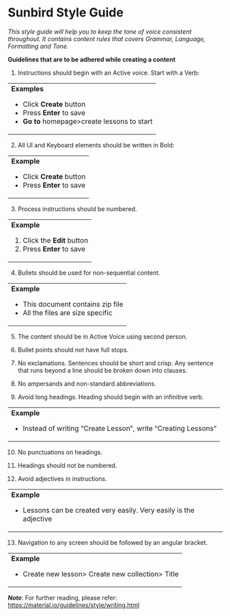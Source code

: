 # Sunbird Style Guide

*This style guide will help you to keep the tone of voice consistent throughout. It contains content rules that covers Grammar, Language, Formatting and Tone.*

**Guidelines that are to be adhered while creating a content**

1. Instructions should begin with an Active voice. Start with a Verb:
      
<table>
      <tr>
      <td><strong>Examples</strong>
            <ul>
                  <li> Click <strong>Create</strong> button</li>
                  <li> Press <strong>Enter</strong> to save</li>
                  <li><strong> Go to</strong> homepage>create lessons to start</li>
            </ul>
      </td>
      </tr>
</table>

2. All UI and Keyboard elements should be written in Bold:

<table>
      <tr>
            <td><strong>Example</strong>
                  <ul>
                        <li>Click <strong>Create</strong> button 
                        <li>Press <strong>Enter</strong> to save         
                  </ul>
            </td>
      </tr>
</table>

3. Process instructions should be numbered.

<table>
      <tr>
            <td><strong>Example</strong>
                  <ol>
                        <li>Click the <strong>Edit</strong> button</li>
                        <li>Press <strong>Enter</strong> to save</li>
                  </ol>
            </td>
      </tr>
</table>

4. Bullets should be used for non-sequential content.

<table>
      <tr>
            <td><strong>Example</strong>
                  <ul>
                        <li>This document contains zip file</li>
                        <li>All the files are size specific</li>
                  </ul>
            </td>
      </tr>
</table>

5. The content should be in Active Voice using second person.

6. Bullet points should not have full stops.

7. No exclamations. Sentences should be short and crisp. Any sentence that runs beyond a line should be broken down into clauses.

8. No ampersands and non-standard abbreviations.

9. Avoid long headings. Heading should begin with an infinitive verb.

<table>
      <tr>
            <td><strong>Example</strong>
                  <ul>
                        <li>Instead of writing “Create Lesson”, write “Creating Lessons”</li>
                  </ul>
            </td>
      </tr>
</table>

10. No punctuations on headings.

11. Headings should not be numbered.

12. Avoid adjectives in instructions.

<table>
      <tr>
            <td><strong>Example</strong>
                  <ul>
                        <li>Lessons can be created very easily. Very easily is the adjective</li>
                  </ul>
            </td>
      </tr>
</table>

13. Navigation to any screen should be followed by an angular bracket.

<table>
      <tr>
            <td><strong>Example</strong>
                  <ul>
                        <li><atrong>Create new lesson> Create new collection> Title</strong>
                  </ul>
            </td>
      </tr>
</table>

***Note***: For further reading, please refer:
<https://material.io/guidelines/style/writing.html>






                  
                  


       
      
